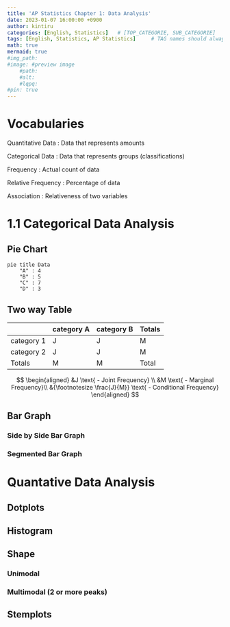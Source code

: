 ```yaml
---
title: 'AP Statistics Chapter 1: Data Analysis'
date: 2023-01-07 16:00:00 +0900
author: kintiru
categories: [English, Statistics]   # [TOP_CATEGORIE, SUB_CATEGORIE]
tags: [English, Statistics, AP Statistics]     # TAG names should always be lowercase
math: true
mermaid: true
#img_path: 
#image: #preview image
    #path:
    #alt:
    #lqpq:
#pin: true
---
```


# Vocabularies

Quantitative Data : Data that represents amounts

Categorical Data : Data that represents groups (classifications)

Frequency : Actual count of data

Relative Frequency : Percentage of data

Association : Relativeness of two variables

# 1.1 Categorical Data Analysis

## Pie Chart

```mermaid
pie title Data
	"A" : 4
	"B" : 5
	"C" : 7
    "D" : 3
```

## Two way Table

|            | category A | category B | Totals |
|------------|------------|------------|--------|
| category 1 | J          | J          | M      |
| category 2 | J          | J          | M      |
| Totals     | M          | M          | Total  |

$$
\begin{aligned}
&J \text{ - Joint Frequency} \\
&M \text{ - Marginal Frequency}\\
&{\footnotesize \frac{J}{M}} \text{ - Conditional Frequency}
\end{aligned}
$$

## Bar Graph

### Side by Side Bar Graph

### Segmented Bar Graph

# Quantative Data Analysis

## Dotplots

## Histogram

## Shape

### Unimodal

### Multimodal (2 or more peaks)

## Stemplots

